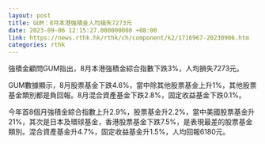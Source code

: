 ```yaml
---
layout: post
title: GUM：8月本港強積金人均損失7273元
date: 2023-09-06 12:15:27.000000000 +08:00
link: https://news.rthk.hk/rthk/ch/component/k2/1716967-20230906.htm
categories: rthk
---
```


強積金顧問GUM指出，8月本港強積金綜合指數下跌3%，人均損失7273元。

GUM數據顯示，8月股票基金下跌4.6%，當中除其他股票基金上升1%，其他股票基金類別都是負回報。8月混合資產基金下跌2.8%，固定收益基金下跌0.1%。

今年首8個月強積金綜合指數上升2.9%，股票基金升2.2%，當中美國股票基金升21%，其次是日本及環球基金，香港股票基金下跌7.5%，是表現最差的股票基金類別。混合資產基金升4.7%，固定收益基金升1.5%，人均回報6180元。
